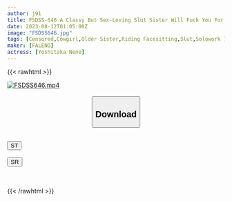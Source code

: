 ```yaml
---
author: j91
title: FSDSS-646 A Classy But Sex-Loving Slut Sister Will Fuck You For 24 Hours! No Matter How Many Times I Ejaculate, I Won’t Forgive You… I’m Staying At A Love Hotel Until Morning, And I’m Dating Nene Yoshitaka
date: 2023-08-12T01:05:00Z
image: "FSDSS646.jpg"
tags: [Censored,Cowgirl,Older Sister,Riding Facesitting,Slut,Solowork ]
maker: [FALENO]
actress: [Yoshitaka Nene]
---
```



{{< rawhtml >}}

<div class="video" data-videoid="MzLWXywPlWfmqkg">
    <a href="javascript:;">
        <img src="https://my.j91.asia/posts/FSDSS646/FSDSS646.jpg" width="WIDTH" height="HEIGHT" alt="FSDSS646.mp4" loading="lazy">
    </a>
</div>

<script type="text/javascript" src="https://j91.asia/asset/on-demand-st.js"></script>

<br>
  <link rel="stylesheet" href="https://j91.asia/asset/bs5.css">
  
  <center>
  <button class="btn btn-primary" type="button" data-bs-toggle="collapse" data-bs-target=".multi-collapse" aria-expanded="false" aria-controls="multiCollapseExample1 multiCollapseExample2"><h2>Download</h2></button></center>
</p>
<div class="row">
  <div class="col">
    <div class="collapse multi-collapse" id="multiCollapseExample1">
      <div class="card card-body">
	      	      <br>
<div class="buttons">  
<a href="https://streamtape.to/v/MzLWXywPlWfmqkg"><button class="btn-hover color-3"><i class="fa fa-download"></i> ST</button></a></div>
    </div>
  </div>
</div>
  <div class="col">
    <div class="collapse multi-collapse" id="multiCollapseExample2">
      <div class="card card-body">
	      <br>
<div class="buttons">
    <a href="https://streamruby.com/ttimcjjfh8fi"><button class="btn-hover color-9"><i class="fa fa-download"></i> SR</button></a></div>
<br><br>
      </div>
    </div>
  </div>
</div>

{{< /rawhtml >}}